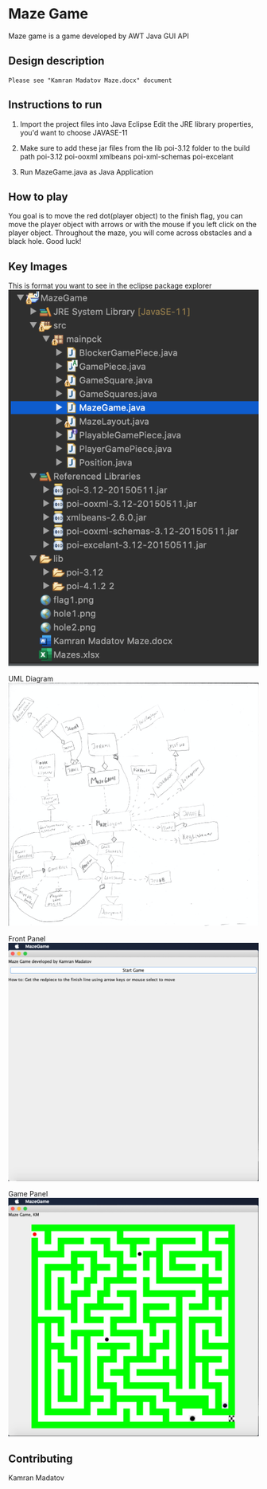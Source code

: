 # Maze Game

Maze game is a game developed by AWT Java GUI API

## Design description
	Please see "Kamran Madatov Maze.docx" document

## Instructions to run

1. Import the project files into Java Eclipse
Edit the JRE library properties, you'd want to choose JAVASE-11
2. Make sure to add these jar files from the lib poi-3.12 folder to the build path
poi-3.12
poi-ooxml
xmlbeans
poi-xml-schemas
poi-excelant

3. Run MazeGame.java as Java Application


## How to play
	
You goal is to move the red dot(player object) to the finish flag, you can move the player object with arrows or with the mouse if you left click on the player object. Throughout the maze, you will come across obstacles and a black hole. Good luck!

## Key Images

This is format you want to see in the eclipse package explorer
![alt text](eclipseSnippet.png)

UML Diagram
![alt text](UML.png)

Front Panel
![alt text](frontPanel.png)

Game Panel
![alt text](gamePanel.png)

## Contributing
Kamran Madatov
